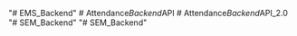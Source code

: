 "# EMS_Backend" 
#   A t t e n d a n c e _ B a c k e n d _ A P I  
 #   A t t e n d a n c e _ B a c k e n d _ A P I _ 2 . 0  
 "# SEM_Backend" 
"# SEM_Backend" 

